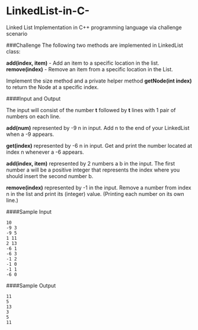 # LinkedList-in-C-
Linked List Implementation in C++ programming language via challenge scenario

###Challenge
The following two methods are implemented in LinkedList class:

**add(index, item)** - Add an item to a specific location in the list.
**remove(index)** - Remove an item from a specific location in the List.

Implement the size method and a private helper method **getNode(int index)** to return the Node at a specific index.

####Input and Output

The input will consist of the number __t__ followed by __t__ lines with 1 pair of numbers on each line.

**add(num)** represented by -9 n in input. Add n to the end of your LinkedList when a -9 appears.

**get(index)** represented by -6 n in input. Get and print the number located at index n whenever a -6 appears.

**add(index, item)** represented by 2 numbers a b in the input. The first number a will be a positive integer that represents the index where you should insert the second number b.

**remove(index)** represented by -1 in the input. Remove a number from index n in the list and print its (integer) value.
(Printing each number on its own line.)

####Sample Input
```
10
-9 3
-9 5
1 11
2 13
-6 1
-6 3
-1 2
-1 0
-1 1
-6 0
```

####Sample Output
```
11
5
13
3
5
11
```
